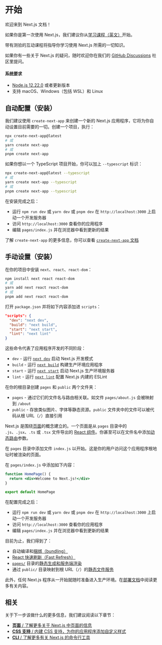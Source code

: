 # 开始

欢迎来到 Next.js 文档！

如果你是第一次使用 Next.js，我们建议你从[学习课程（英文）](https://nextjs.org/learn/basics/create-nextjs-app)开始。

带有测验的互动课程将指导你学习使用 Next.js 所需的一切知识。

如果你有一些关于 Next.js 的疑问，随时欢迎你在我们的 [GitHub Discussions](https://github.com/vercel/next.js/discussions) 社区里提问。

#### 系统要求

- [Node.js 12.22.0](https://nodejs.org/) 或者更新版本
- 支持 macOS、Windows（包括 WSL）和 Linux

## 自动配置（安装）

我们建议使用 `create-next-app` 来创建一个新的 Next.js 应用程序，它将为你自动设置目前需要的一切。创建一个项目，执行：

```bash
npx create-next-app@latest
# 或
yarn create next-app
# 或
pnpm create next-app
```

如果你想以一个 TypeScript 项目开始，你可以加上 `--typescript` 标识：

```bash
npx create-next-app@latest --typescript
# 或
yarn create next-app --typescript
# 或
pnpm create next-app --typescript
```

在安装完成之后：

- 运行 `npm run dev` 或 `yarn dev` 或 `pnpm dev` 在 `http://localhost:3000` 上启动一个开发服务器
- 访问 `http://localhost:3000` 查看你的应用程序
- 编辑 `pages/index.js` 并在浏览器中看到更新的结果

了解 `create-next-app` 的更多信息，你可以查看 [`create-next-app` 文档](/docs/api-reference/create-next-app)

## 手动设置（安装）

在你的项目中安装 `next`、`react`、`react-dom`：

```bash
npm install next react react-dom
# 或
yarn add next react react-dom
# 或
pnpm add next react react-dom
```

打开 `package.json` 并将如下内容添加进 `scripts`：

```json
"scripts": {
  "dev": "next dev",
  "build": "next build",
  "start": "next start",
  "lint": "next lint"
}
```

这些命令代表了应用程序开发的不同阶段：

- `dev` - 运行 [`next dev`](/docs/api-reference/cli#development) 启动 Next.js 开发模式
- `build` - 运行 [`next build`](/docs/api-reference/cli#build) 构建生产环境应用程序
- `start` - 运行 [`next start`](/docs/api-reference/cli#production) 启动 Next.js 生产环境服务器
- `lint` - 运行 [`next lint`](/docs/api-reference/cli#lint) 配置 Next.js 内建的 ESLint

在你的根目录创建 `pages` 和 `public` 两个文件夹：

- `pages` - 通过它们的文件名与路由相关联。如文件 `pages/about.js` 会被映射到 `/about`
- `public` - 存放类似图片、字体等静态资源。`public` 文件夹中的文件可以被代码从根 URL（`/`）直接引用

Next.js 是围绕[页面](/docs/basic-features/pages)的概念建立的。一个页面是从 `pages` 目录中的 `.js`、`.jsx`、`.ts` 或 `.tsx` 文件导出的 [React 组件](https://reactjs.org/docs/components-and-props.html)。你甚至可以在文件名中添加[动态路由](/docs/routing/dynamic-routes)参数。

在 `pages` 目录中添加文件 `index.js` 以开始。这是你的用户访问这个应用程序根地址时被渲染的页面。

在 `pages/index.js` 中添加如下内容：

```jsx
function HomePage() {
  return <div>Welcome to Next.js!</div>
}

export default HomePage
```

在配置完成之后：

- 运行 `npm run dev` 或 `yarn dev` 或 `pnpm dev` 在 `http://localhost:3000` 上启动一个开发服务器
- 访问 `http://localhost:3000` 查看你的应用程序
- 编辑 `pages/index.js` 并在浏览器中看到更新的结果

目前为止，我们得到了：

- 自动编译和[捆绑（bundling）](/docs/advanced-features/compiler)
- [React 快速刷新（Fast Refresh）](https://nextjs.org/blog/next-9-4#fast-refresh)
- [`pages/`](/docs/basic-features/pages) 目录的[静态生成和服务端渲染](/docs/basic-features/data-fetching/overview)
- 通过 `public/` 目录映射到根 URL（`/`）的[静态文件服务](/docs/basic-features/static-file-serving)

此外，任何 Next.js 程序从一开始就随时准备进入生产环境。在[部署文档](/docs/deployment)中阅读更多有关内容。

## 相关

关于下一步该做什么的更多信息，我们建议阅读以下章节：

- [**页面** / 了解更多关于 Next.js 中页面的信息](/docs/basic-features/pages)
- [**CSS 支持** / 内建 CSS 支持，为你的应用程序添加自定义样式](/docs/basic-features/built-in-css-support)
- [**CLI** / 了解更多有关 Next.js 的命令行工具](/docs/api-reference/cli)
